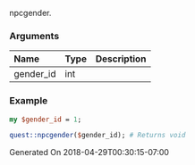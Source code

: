 npcgender.
### Arguments
**Name**|**Type**|**Description**
:---|:---|:---
gender_id|int|

### Example

```perl
my $gender_id = 1;

quest::npcgender($gender_id); # Returns void
```


Generated On 2018-04-29T00:30:15-07:00